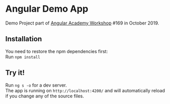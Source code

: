 # Angular Demo App

Demo Project part of <a href="https://angular.ac" target="_blank">Angular Academy Workshop</a> #169 in October 2019.

## Installation

You need to restore the npm dependencies first:  
Run `npm install`

## Try it!

Run `ng s -o` for a dev server.  
The app is running on `http://localhost:4200/` and will automatically reload if you change any of the source files.